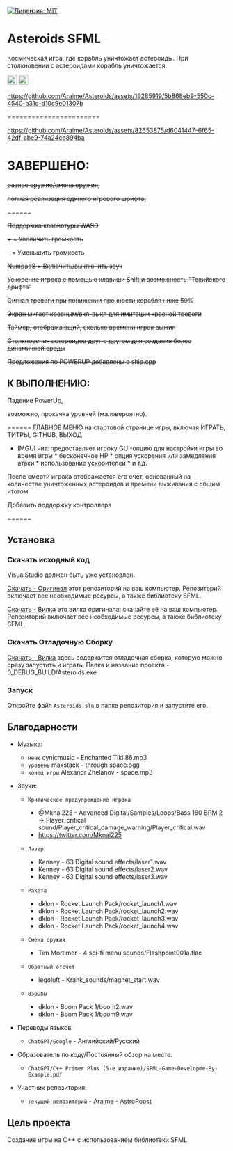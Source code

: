 [![Лицензия: MIT](https://img.shields.io/badge/Лицензия-MIT-green.svg)](https://opensource.org/licenses/MIT)

# Asteroids SFML
Космическая игра, где корабль уничтожает астероиды. При столкновении с астероидами корабль уничтожается.

<kbd>[<img title="Английский (США)" alt="Английский (США)" src="https://cdn.statically.io/gh/hjnilsson/country-flags/master/svg/us.svg" width="22">](README.en.md)</kbd>
<kbd>[<img title="Русский язык" alt="Русский язык" src="https://cdn.statically.io/gh/hjnilsson/country-flags/master/svg/ru.svg" width="22">](README.ru.md)</kbd>

https://github.com/Araime/Asteroids/assets/19285919/5b868eb9-550c-4540-a31c-d10c9e01307b

=======================

https://github.com/Araime/Asteroids/assets/82653875/d6041447-6f65-42df-abe9-74a24cb894ba

# ЗАВЕРШЕНО:
~~разное оружие/смена оружия,~~

~~полная реализация единого игрового шрифта,~~

======

~~Поддержка клавиатуры WASD~~

~~+ = Увеличить громкость~~

~~- = Уменьшить громкость~~

~~Numpad8 = Включить/выключить звук~~

~~Ускорение игрока с помощью клавиши Shift и возможность "Токийского дрифта"~~

~~Сигнал тревоги при понижении прочности корабля ниже 50%~~

~~Экран мигает красным/вкл-выкл для имитации красной тревоги~~

~~Таймер, отображающий, сколько времени игрок выжил~~

~~Столкновения астероидов друг с другом для создания более динамичной среды~~

~~Предложения по POWERUP добавлены в ship.cpp~~

## К ВЫПОЛНЕНИЮ:

Падение PowerUp,

возможно, прокачка уровней (маловероятно).

======
ГЛАВНОЕ МЕНЮ на стартовой странице игры, включая ИГРАТЬ, ТИТРЫ, GITHUB, ВЫХОД

- IMGUI чит: предоставляет игроку GUI-опцию для настройки игры во время игры
        * бесконечное HP
        * опция ускорения или замедления атаки
        * использование ускорителей
        * и т.д.
  
После смерти игрока отображается его счет, основанный на количестве уничтоженных астероидов и времени выживания с общим итогом

Добавить поддержку контроллера

======

## Установка

### Скачать исходный код

VisualStudio должен быть уже установлен.

[Скачать - Оригинал](https://github.com/Araime/Asteroids/archive/master.zip) этот репозиторий на ваш компьютер. 
Репозиторий включает все необходимые ресурсы, а также библиотеку SFML.

[Скачать - Вилка](https://github.com/AstroRoost/Contrib_Asteroids_Araime/tree/master) это вилка оригинала: скачайте её на ваш компьютер. 
Репозиторий включает все необходимые ресурсы, а также библиотеку SFML.

### Скачать Отладочную Сборку
[Скачать - Вилка](https://github.com/AstroRoost/Contrib_Asteroids_Araime/tree/master) здесь содержится отладочная сборка, которую можно сразу запустить и играть. Папка и название проекта - 0_DEBUG_BUILD/Asteroids.exe

### Запуск

Откройте файл `Asteroids.sln` в папке репозитория и запустите его.

## Благодарности
- Музыка:  
	- `меню` cynicmusic - Enchanted Tiki 86.mp3
	- `уровень` maxstack - through space.ogg  
	- `конец игры` Alexandr Zhelanov - space.mp3  

- Звуки:
  
    - `Критическое предупреждение игрока` 
		- @Mknai225 - Advanced Digital/Samples/Loops/Bass 160 BPM 2 -> Player_critical sound/Player_critical_damage_warning/Player_critical.wav
   		- https://twitter.com/Mknai225 
  
    - `Лазер` 
		- Kenney - 63 Digital sound effects/laser1.wav  
		- Kenney - 63 Digital sound effects/laser2.wav  
		- Kenney - 63 Digital sound effects/laser3.wav

	- `Ракета`
 		- dklon - Rocket Launch Pack/rocket_launch1.wav  
		- dklon - Rocket Launch Pack/rocket_launch2.wav  
		- dklon - Rocket Launch Pack/rocket_launch3.wav  
		- dklon - Rocket Launch Pack/rocket_launch4.wav  

	- `Смена оружия`
		- Tim Mortimer - 4 sci-fi menu sounds/Flashpoint001a.flac  

	- `Обратный отсчет`
		- legoluft - Krank_sounds/magnet_start.wav  

	- `Взрывы`
		- dklon - Boom Pack 1/boom2.wav  
		- dklon - Boom Pack 1/boom9.wav
    
 -  Переводы языков:
     - `ChatGPT/Google`
       		- Английский/Русский
-  Образователь по коду/Постоянный обзор на месте:
     - `ChatGPT/C++ Primer Plus (5-е издание)/SFML-Game-Developme-By-Example.pdf`
       		
       
-  Участник репозитория:
     - `Текущий репозиторий`
       		- [Araime](https://github.com/AstroRoost/Contrib_Asteroids_Araime/tree/master)
       		- [AstroRoost](https://github.com/AstroRoost/Contrib_Asteroids_Araime/tree/master) 

## Цель проекта

Создание игры на C++ с использованием библиотеки SFML.
